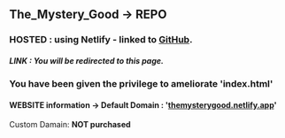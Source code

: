 ## The_Mystery_Good -> **REPO**
### **HOSTED** : using Netlify - linked to **[GitHub](https://github.com/Panos-Jr/The_Mystery_Good)**. 
##### LINK : You will be redirected to this page.
### You have been given the privilege to ameliorate 'index.html'  
#### WEBSITE information -> Default Domain : '[themysterygood.netlify.app](https://themysterygood.netlify.app)' 
Custom Damain: **NOT purchased**


